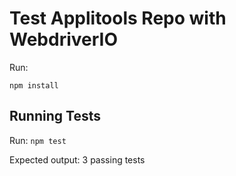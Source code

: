 # Test Applitools Repo with WebdriverIO

Run:

 `npm install`

## Running Tests

Run: `npm test`

Expected output: 3 passing tests

